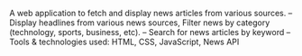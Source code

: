 A web application to fetch and display news articles from various sources.
– Display headlines from various news sources, Filter news by category (technology, sports, business, etc).
– Search for news articles by keyword
– Tools & technologies used: HTML, CSS, JavaScript, News API
